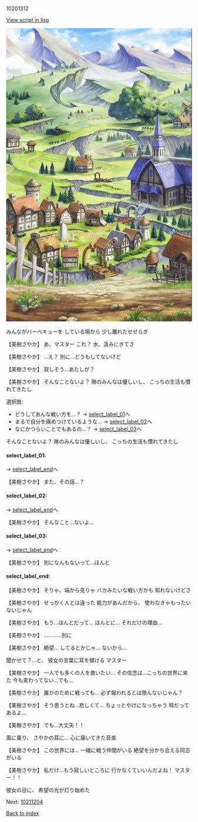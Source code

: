 10201312

[View script in lisp](../scripts/10201312.txt)

![004_outland.png](../images/backgrounds/004_outland.png)

みんながバーベキューを
している場から
少し離れたせせらぎ

【美樹さやか】
あ、マスター
これ？
水、汲みにきてさ

【美樹さやか】
…え？
別に…どうもしてないけど

【美樹さやか】
寂しそう…あたしが？

【美樹さやか】
そんなことないよ？
隊のみんなは優しいし、
こっちの生活も慣れてきたし

選択肢:
- どうしてあんな戦い方を…？ → [select_label_01](#select_label_01)へ
- まるで自分を痛めつけているような… → [select_label_02](#select_label_02)へ
- なにかつらいことでもあるの…？ → [select_label_03](#select_label_03)へ

そんなことないよ？
隊のみんなは優しいし、
こっちの生活も慣れてきたし

#### select_label_01:
 → [select_label_end](#select_label_end)へ

【美樹さやか】
また、その話…？

#### select_label_02:
 → [select_label_end](#select_label_end)へ

【美樹さやか】
そんなこと…ないよ…

#### select_label_03:
 → [select_label_end](#select_label_end)へ

【美樹さやか】
別になんもないって…ほんと

#### select_label_end:

【美樹さやか】
そりゃ、端から見りゃ
バカみたいな戦い方かも
知れないけどさ

【美樹さやか】
せっかく人とは違った
能力があんだから、
使わなきゃもったいないじゃん

【美樹さやか】
もう…ほんとだって…
ほんとに…
それだけの理由…

【美樹さやか】
…………別に

【美樹さやか】
絶望…
してるとかじゃ…
ないから…

聞かせて？…と、
彼女の言葉に耳を傾ける
マスター

【美樹さやか】
一人でも多くの人を救いたい…
その信念は…こっちの世界に来た
今も変わってない…でも…

【美樹さやか】
誰かのために戦っても…
必ず報われるとは限んないじゃん？

【美樹さやか】
そう思うとね…悲しくて…
ちょっとやけになっちゃう
時だってあるよ…

【美樹さやか】
でも…大丈夫！！

風に乗り、
さやかの耳に…
心に届いてきた音楽

【美樹さやか】
この世界には…
一緒に戦う仲間がいる
絶望を分かち合える同志がいる

【美樹さやか】
私だけ…もう寂しいところに
行かなくていいんだよね！
マスター！！

彼女の目に、
希望の光が灯り始めた

Next: [10211204](10211204.md)

[Back to index](index.md)
